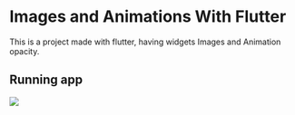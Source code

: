 # Images and Animations With Flutter

This is a project made with flutter, having widgets Images and Animation opacity.

## Running app

<img src="https://github.com/vgoes19/SimpleForm-Flutter/blob/main/lib/images/gifs/apresentacao.gif"/>

